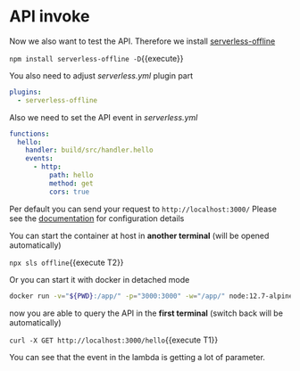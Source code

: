 # API invoke

Now we also want to test the API. Therefore we install
[serverless-offline](
  https://www.npmjs.com/package/serverless-offline)

`npm install serverless-offline -D`{{execute}}

You also need to adjust *serverless.yml* plugin part

```yaml
plugins:
  - serverless-offline
```

Also we need to set the API event in *serverless.yml*

```yaml
functions:
  hello:
    handler: build/src/handler.hello
    events:
      - http:
          path: hello
          method: get
          cors: true
```

Per default you can send your request to `http://localhost:3000/`
Please see the
[documentation](
  https://www.npmjs.com/package/serverless-offline)
for configuration details

You can start the container at host in **another terminal**
(will be opened automatically)

`npx sls offline`{{execute T2}}

Or you can start it with docker in detached mode

```bash
docker run -v="${PWD}:/app/" -p="3000:3000" -w="/app/" node:12.7-alpine npx sls offline
```

now you are able to query the API in the **first terminal**
(switch back will be automatically)

`curl -X GET http://localhost:3000/hello`{{execute T1}}

You can see that the event in the lambda is getting a lot of parameter.

